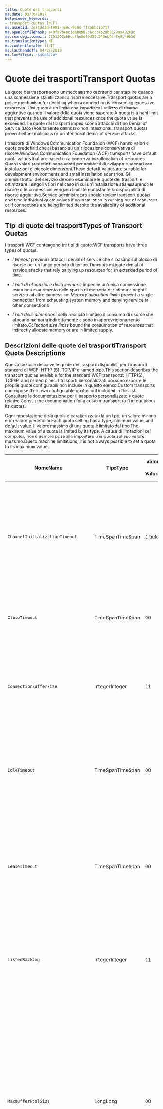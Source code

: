 ```yaml
---
title: Quote dei trasporti
ms.date: 03/30/2017
helpviewer_keywords:
- transport quotas [WCF]
ms.assetid: 3e71dd3d-f981-4d9c-9c06-ff8abb61b717
ms.openlocfilehash: a40fa9beec1eabeb02c6ccc4e2ab8179aa49288c
ms.sourcegitcommit: 2701302a99cafbe0d86d53d540eb0fa7e9b46b36
ms.translationtype: MT
ms.contentlocale: it-IT
ms.lasthandoff: 04/28/2019
ms.locfileid: "64585778"
---
```

# <a name="transport-quotas"></a><span data-ttu-id="80690-102">Quote dei trasporti</span><span class="sxs-lookup"><span data-stu-id="80690-102">Transport Quotas</span></span>
<span data-ttu-id="80690-103">Le quote dei trasporti sono un meccanismo di criterio per stabilire quando una connessione sta utilizzando risorse eccessive.</span><span class="sxs-lookup"><span data-stu-id="80690-103">Transport quotas are a policy mechanism for deciding when a connection is consuming excessive resources.</span></span> <span data-ttu-id="80690-104">Una quota è un limite che impedisce l'utilizzo di risorse aggiuntive quando il valore della quota viene superato.</span><span class="sxs-lookup"><span data-stu-id="80690-104">A quota is a hard limit that prevents the use of additional resources once the quota value is exceeded.</span></span> <span data-ttu-id="80690-105">Le quote dei trasporti impediscono attacchi di tipo Denial of Service (DoS) volutamente dannosi o non intenzionali.</span><span class="sxs-lookup"><span data-stu-id="80690-105">Transport quotas prevent either malicious or unintentional denial of service attacks.</span></span>  
  
 <span data-ttu-id="80690-106">I trasporti di Windows Communication Foundation (WCF) hanno valori di quota predefiniti che si basano su un'allocazione conservativa di risorse.</span><span class="sxs-lookup"><span data-stu-id="80690-106">Windows Communication Foundation (WCF) transports have default quota values that are based on a conservative allocation of resources.</span></span> <span data-ttu-id="80690-107">Questi valori predefiniti sono adatti per ambienti di sviluppo e scenari con installazioni di piccole dimensioni.</span><span class="sxs-lookup"><span data-stu-id="80690-107">These default values are suitable for development environments and small installation scenarios.</span></span> <span data-ttu-id="80690-108">Gli amministratori del servizio devono esaminare le quote dei trasporti e ottimizzare i singoli valori nel caso in cui un'installazione stia esaurendo le risorse o le connessioni vengano limitate nonostante la disponibilità di risorse aggiuntive.</span><span class="sxs-lookup"><span data-stu-id="80690-108">Service administrators should review transport quotas and tune individual quota values if an installation is running out of resources or if connections are being limited despite the availability of additional resources.</span></span>  
  
## <a name="types-of-transport-quotas"></a><span data-ttu-id="80690-109">Tipi di quote dei trasporti</span><span class="sxs-lookup"><span data-stu-id="80690-109">Types of Transport Quotas</span></span>  
 <span data-ttu-id="80690-110">I trasporti WCF contengono tre tipi di quote:</span><span class="sxs-lookup"><span data-stu-id="80690-110">WCF transports have three types of quotas:</span></span>  
  
- <span data-ttu-id="80690-111">*I timeout* prevenire attacchi denial of service che si basano sul blocco di risorse per un lungo periodo di tempo.</span><span class="sxs-lookup"><span data-stu-id="80690-111">*Timeouts* mitigate denial of service attacks that rely on tying up resources for an extended period of time.</span></span>  
  
- <span data-ttu-id="80690-112">*Limiti di allocazione della memoria* impedire un'unica connessione esaurisca esaurimento dello spazio di memoria di sistema e neghi il servizio ad altre connessioni.</span><span class="sxs-lookup"><span data-stu-id="80690-112">*Memory allocation limits* prevent a single connection from exhausting system memory and denying service to other connections.</span></span>  
  
- <span data-ttu-id="80690-113">*Limiti delle dimensioni della raccolta* limitano il consumo di risorse che allocano memoria indirettamente o sono in approvvigionamento limitato.</span><span class="sxs-lookup"><span data-stu-id="80690-113">*Collection size limits* bound the consumption of resources that indirectly allocate memory or are in limited supply.</span></span>  
  
## <a name="transport-quota-descriptions"></a><span data-ttu-id="80690-114">Descrizioni delle quote dei trasporti</span><span class="sxs-lookup"><span data-stu-id="80690-114">Transport Quota Descriptions</span></span>  
 <span data-ttu-id="80690-115">Questa sezione descrive le quote dei trasporti disponibili per i trasporti standard di WCF: HTTP (S), TCP/IP e named pipe.</span><span class="sxs-lookup"><span data-stu-id="80690-115">This section describes the transport quotas available for the standard WCF transports: HTTP(S), TCP/IP, and named pipes.</span></span> <span data-ttu-id="80690-116">I trasporti personalizzati possono esporre le proprie quote configurabili non incluse in questo elenco.</span><span class="sxs-lookup"><span data-stu-id="80690-116">Custom transports can expose their own configurable quotas not included in this list.</span></span> <span data-ttu-id="80690-117">Consultare la documentazione per il trasporto personalizzato e quote relative.</span><span class="sxs-lookup"><span data-stu-id="80690-117">Consult the documentation for a custom transport to find out about its quotas.</span></span>  
  
 <span data-ttu-id="80690-118">Ogni impostazione della quota è caratterizzata da un tipo, un valore minimo e un valore predefinito.</span><span class="sxs-lookup"><span data-stu-id="80690-118">Each quota setting has a type, minimum value, and default value.</span></span> <span data-ttu-id="80690-119">Il valore massimo di una quota è limitato dal tipo.</span><span class="sxs-lookup"><span data-stu-id="80690-119">The maximum value of a quota is limited by its type.</span></span> <span data-ttu-id="80690-120">A causa di limitazioni dei computer, non è sempre possibile impostare una quota sul suo valore massimo.</span><span class="sxs-lookup"><span data-stu-id="80690-120">Due to machine limitations, it is not always possible to set a quota to its maximum value.</span></span>  
  
|<span data-ttu-id="80690-121">Nome</span><span class="sxs-lookup"><span data-stu-id="80690-121">Name</span></span>|<span data-ttu-id="80690-122">Tipo</span><span class="sxs-lookup"><span data-stu-id="80690-122">Type</span></span>|<span data-ttu-id="80690-123">Valore</span><span class="sxs-lookup"><span data-stu-id="80690-123">Min.</span></span><br /><br /> <span data-ttu-id="80690-124">Valore</span><span class="sxs-lookup"><span data-stu-id="80690-124">value</span></span>|<span data-ttu-id="80690-125">Impostazione predefinita</span><span class="sxs-lookup"><span data-stu-id="80690-125">Default</span></span><br /><br /> <span data-ttu-id="80690-126">Valore</span><span class="sxs-lookup"><span data-stu-id="80690-126">value</span></span>|<span data-ttu-id="80690-127">Descrizione</span><span class="sxs-lookup"><span data-stu-id="80690-127">Description</span></span>|  
|----------|----------|--------------------|-----------------------|-----------------|  
|`ChannelInitializationTimeout`|<span data-ttu-id="80690-128">TimeSpan</span><span class="sxs-lookup"><span data-stu-id="80690-128">TimeSpan</span></span>|<span data-ttu-id="80690-129">1 tick</span><span class="sxs-lookup"><span data-stu-id="80690-129">1 tick</span></span>|<span data-ttu-id="80690-130">5 sec</span><span class="sxs-lookup"><span data-stu-id="80690-130">5 sec</span></span>|<span data-ttu-id="80690-131">Tempo massimo di attesa perché una connessione invii il preambolo durante la lettura iniziale.</span><span class="sxs-lookup"><span data-stu-id="80690-131">Maximum time to wait for a connection to send the preamble during the initial read.</span></span> <span data-ttu-id="80690-132">Questi dati vengono ricevuti prima che si verifichi l'autenticazione.</span><span class="sxs-lookup"><span data-stu-id="80690-132">This data is received before authentication occurs.</span></span> <span data-ttu-id="80690-133">Questa impostazione è generalmente molto più piccola del valore della quota `ReceiveTimeout`.</span><span class="sxs-lookup"><span data-stu-id="80690-133">This setting is generally much smaller than the `ReceiveTimeout` quota value.</span></span>|  
|`CloseTimeout`|<span data-ttu-id="80690-134">TimeSpan</span><span class="sxs-lookup"><span data-stu-id="80690-134">TimeSpan</span></span>|<span data-ttu-id="80690-135">0</span><span class="sxs-lookup"><span data-stu-id="80690-135">0</span></span>|<span data-ttu-id="80690-136">1 min</span><span class="sxs-lookup"><span data-stu-id="80690-136">1 min</span></span>|<span data-ttu-id="80690-137">Tempo massimo di attesa per la chiusura di una connessione prima che il trasporto generi un'eccezione.</span><span class="sxs-lookup"><span data-stu-id="80690-137">Maximum time to wait for a connection to close before the transport raises an exception.</span></span>|  
|`ConnectionBufferSize`|<span data-ttu-id="80690-138">Integer</span><span class="sxs-lookup"><span data-stu-id="80690-138">Integer</span></span>|<span data-ttu-id="80690-139">1</span><span class="sxs-lookup"><span data-stu-id="80690-139">1</span></span>|<span data-ttu-id="80690-140">8 KB</span><span class="sxs-lookup"><span data-stu-id="80690-140">8 KB</span></span>|<span data-ttu-id="80690-141">Dimensione, in byte, dei buffer di trasmissione e ricezione del trasporto sottostante.</span><span class="sxs-lookup"><span data-stu-id="80690-141">Size, in bytes, of the transmit and receive buffers of the underlying transport.</span></span> <span data-ttu-id="80690-142">L'aumento della dimensione del buffer può migliorare la velocità effettiva in caso di invio di messaggi grandi.</span><span class="sxs-lookup"><span data-stu-id="80690-142">Increasing the buffer size can improve throughput when sending large messages.</span></span>|  
|`IdleTimeout`|<span data-ttu-id="80690-143">TimeSpan</span><span class="sxs-lookup"><span data-stu-id="80690-143">TimeSpan</span></span>|<span data-ttu-id="80690-144">0</span><span class="sxs-lookup"><span data-stu-id="80690-144">0</span></span>|<span data-ttu-id="80690-145">2 min</span><span class="sxs-lookup"><span data-stu-id="80690-145">2 min</span></span>|<span data-ttu-id="80690-146">Tempo massimo di inattività per una connessione in pool prima di essere chiusa.</span><span class="sxs-lookup"><span data-stu-id="80690-146">Maximum time a pooled connection can remain idle before being closed.</span></span><br /><br /> <span data-ttu-id="80690-147">Questa impostazione viene applicata solo a connessioni in pool.</span><span class="sxs-lookup"><span data-stu-id="80690-147">This setting only applies to pooled connections.</span></span>|  
|`LeaseTimeout`|<span data-ttu-id="80690-148">TimeSpan</span><span class="sxs-lookup"><span data-stu-id="80690-148">TimeSpan</span></span>|<span data-ttu-id="80690-149">0</span><span class="sxs-lookup"><span data-stu-id="80690-149">0</span></span>|<span data-ttu-id="80690-150">5 min</span><span class="sxs-lookup"><span data-stu-id="80690-150">5 min</span></span>|<span data-ttu-id="80690-151">Durata massima di una connessione in pool attiva.</span><span class="sxs-lookup"><span data-stu-id="80690-151">Maximum lifetime of an active pooled connection.</span></span> <span data-ttu-id="80690-152">Trascorso il periodo di tempo specificato, la connessione si chiude al termine dell'esecuzione della richiesta corrente.</span><span class="sxs-lookup"><span data-stu-id="80690-152">After the specified time elapses, the connection closes once the current request is serviced.</span></span><br /><br /> <span data-ttu-id="80690-153">Questa impostazione viene applicata solo a connessioni in pool.</span><span class="sxs-lookup"><span data-stu-id="80690-153">This setting only applies to pooled connections.</span></span>|  
|`ListenBacklog`|<span data-ttu-id="80690-154">Integer</span><span class="sxs-lookup"><span data-stu-id="80690-154">Integer</span></span>|<span data-ttu-id="80690-155">1</span><span class="sxs-lookup"><span data-stu-id="80690-155">1</span></span>|<span data-ttu-id="80690-156">10</span><span class="sxs-lookup"><span data-stu-id="80690-156">10</span></span>|<span data-ttu-id="80690-157">Numero massimo di connessioni che un listener può avere in attesa di esecuzione oltre il quale viene negata l'autorizzazione ad ulteriori connessioni a quell'endpoint.</span><span class="sxs-lookup"><span data-stu-id="80690-157">Maximum number of connections that the listener can have unserviced before additional connections to that endpoint are denied.</span></span>|  
|`MaxBufferPoolSize`|<span data-ttu-id="80690-158">Long</span><span class="sxs-lookup"><span data-stu-id="80690-158">Long</span></span>|<span data-ttu-id="80690-159">0</span><span class="sxs-lookup"><span data-stu-id="80690-159">0</span></span>|<span data-ttu-id="80690-160">512 KB</span><span class="sxs-lookup"><span data-stu-id="80690-160">512 KB</span></span>|<span data-ttu-id="80690-161">Memoria massima, in byte, che il trasporto dedica al pooling di buffer dei messaggi riutilizzabili.</span><span class="sxs-lookup"><span data-stu-id="80690-161">Maximum memory, in bytes, that the transport devotes to pooling reusable message buffers.</span></span> <span data-ttu-id="80690-162">Quando il pool non può fornire un buffer dei messaggi, ne viene allocato uno nuovo per utilizzo temporaneo.</span><span class="sxs-lookup"><span data-stu-id="80690-162">When the pool cannot supply a message buffer, a new buffer is allocated for temporary use.</span></span><br /><br /> <span data-ttu-id="80690-163">Le installazioni che creano numerosi listener del canale o channel factory possono allocare grandi quantità di memoria per i pool di buffer.</span><span class="sxs-lookup"><span data-stu-id="80690-163">Installations that create many channel factories or listeners can allocate large amounts of memory for buffer pools.</span></span> <span data-ttu-id="80690-164">La riduzione delle dimensioni del buffer può ridurre considerevolmente l'utilizzo della memoria in questo scenario.</span><span class="sxs-lookup"><span data-stu-id="80690-164">Reducing this buffer size can greatly reduce memory usage in this scenario.</span></span>|  
|`MaxBufferSize`|<span data-ttu-id="80690-165">Integer</span><span class="sxs-lookup"><span data-stu-id="80690-165">Integer</span></span>|<span data-ttu-id="80690-166">1</span><span class="sxs-lookup"><span data-stu-id="80690-166">1</span></span>|<span data-ttu-id="80690-167">64 KB</span><span class="sxs-lookup"><span data-stu-id="80690-167">64 KB</span></span>|<span data-ttu-id="80690-168">Dimensione massima, in byte, di un buffer utilizzato per il flusso di dati.</span><span class="sxs-lookup"><span data-stu-id="80690-168">Maximum size, in bytes, of a buffer used for streaming data.</span></span> <span data-ttu-id="80690-169">Se questa quota del trasporto non è impostata o se il trasporto non sta utilizzando l'invio nel flusso, il valore della quota corrisponde al minore tra i valori `MaxReceivedMessageSize` e <xref:System.Int32.MaxValue>.</span><span class="sxs-lookup"><span data-stu-id="80690-169">If this transport quota is not set, or the transport is not using streaming, then the quota value is the same as the smaller of the `MaxReceivedMessageSize` quota value and <xref:System.Int32.MaxValue>.</span></span>|  
|`MaxOutboundConnectionsPerEndpoint`|<span data-ttu-id="80690-170">Integer</span><span class="sxs-lookup"><span data-stu-id="80690-170">Integer</span></span>|<span data-ttu-id="80690-171">1</span><span class="sxs-lookup"><span data-stu-id="80690-171">1</span></span>|<span data-ttu-id="80690-172">10</span><span class="sxs-lookup"><span data-stu-id="80690-172">10</span></span>|<span data-ttu-id="80690-173">Numero massimo di connessioni in uscita che possono essere associate a un particolare endpoint.</span><span class="sxs-lookup"><span data-stu-id="80690-173">Maximum number of outgoing connections that can be associated with a particular endpoint.</span></span><br /><br /> <span data-ttu-id="80690-174">Questa impostazione viene applicata solo a connessioni in pool.</span><span class="sxs-lookup"><span data-stu-id="80690-174">This setting only applies to pooled connections.</span></span>|  
|`MaxOutputDelay`|<span data-ttu-id="80690-175">TimeSpan</span><span class="sxs-lookup"><span data-stu-id="80690-175">TimeSpan</span></span>|<span data-ttu-id="80690-176">0</span><span class="sxs-lookup"><span data-stu-id="80690-176">0</span></span>|<span data-ttu-id="80690-177">200 ms</span><span class="sxs-lookup"><span data-stu-id="80690-177">200 ms</span></span>|<span data-ttu-id="80690-178">Tempo massimo di attesa dopo un'operazione di invio per il raggruppamento di messaggi aggiuntivi in un'unica operazione.</span><span class="sxs-lookup"><span data-stu-id="80690-178">Maximum time to wait after a send operation for batching additional messages in a single operation.</span></span> <span data-ttu-id="80690-179">I messaggi vengono inviati prima se il buffer del trasporto sottostante è pieno.</span><span class="sxs-lookup"><span data-stu-id="80690-179">Messages are sent earlier if the buffer of the underlying transport becomes full.</span></span> <span data-ttu-id="80690-180">L'invio di messaggi aggiuntivi non comporta la reimpostazione del periodo di ritardo.</span><span class="sxs-lookup"><span data-stu-id="80690-180">Sending additional messages does not reset the delay period.</span></span>|  
|`MaxPendingAccepts`|<span data-ttu-id="80690-181">Integer</span><span class="sxs-lookup"><span data-stu-id="80690-181">Integer</span></span>|<span data-ttu-id="80690-182">1</span><span class="sxs-lookup"><span data-stu-id="80690-182">1</span></span>|<span data-ttu-id="80690-183">1</span><span class="sxs-lookup"><span data-stu-id="80690-183">1</span></span>|<span data-ttu-id="80690-184">Numero massimo di canali che possono attendere nel listener prima di essere accettati.</span><span class="sxs-lookup"><span data-stu-id="80690-184">Maximum number of accepts for channels that the listener can have waiting.</span></span><br /><br /> <span data-ttu-id="80690-185">Esiste un intervallo di tempo tra il completamento dell'accettazione e l'avvio di una nuova accettazione.</span><span class="sxs-lookup"><span data-stu-id="80690-185">There is an interval of time between the accept completing and a new accept starting.</span></span> <span data-ttu-id="80690-186">L'aumento delle dimensioni di questa raccolta consente di evitare l'eliminazione di client che si connettono durante questo intervallo.</span><span class="sxs-lookup"><span data-stu-id="80690-186">Increasing this collection size can prevent clients that connect during this interval from being dropped.</span></span>|  
|`MaxPendingConnections`|<span data-ttu-id="80690-187">Integer</span><span class="sxs-lookup"><span data-stu-id="80690-187">Integer</span></span>|<span data-ttu-id="80690-188">1</span><span class="sxs-lookup"><span data-stu-id="80690-188">1</span></span>|<span data-ttu-id="80690-189">10</span><span class="sxs-lookup"><span data-stu-id="80690-189">10</span></span>|<span data-ttu-id="80690-190">Numero massimo di connessioni che il listener può tenere in attesa di essere accettate dall'applicazione.</span><span class="sxs-lookup"><span data-stu-id="80690-190">Maximum number of connections that the listener can have waiting to be accepted by the application.</span></span> <span data-ttu-id="80690-191">Quando questo valore della quota viene superato, le nuove connessioni in ingresso vengono eliminate anziché restare in attesa di essere accettate.</span><span class="sxs-lookup"><span data-stu-id="80690-191">When this quota value is exceeded, new incoming connections are dropped rather than waiting to be accepted.</span></span><br /><br /> <span data-ttu-id="80690-192">Le funzionalità di connessione, ad esempio la protezione dei messaggi, possono determinare l'apertura di più connessioni da parte di un client.</span><span class="sxs-lookup"><span data-stu-id="80690-192">Connection features such as message security can cause a client to open more than one connection.</span></span> <span data-ttu-id="80690-193">Gli amministratori del servizio devono tener conto delle connessioni aggiuntive durante l'impostazione di questo valore della quota.</span><span class="sxs-lookup"><span data-stu-id="80690-193">Service administrators should account for these additional connections when setting this quota value.</span></span>|  
|`MaxReceivedMessageSize`|<span data-ttu-id="80690-194">Long</span><span class="sxs-lookup"><span data-stu-id="80690-194">Long</span></span>|<span data-ttu-id="80690-195">1</span><span class="sxs-lookup"><span data-stu-id="80690-195">1</span></span>|<span data-ttu-id="80690-196">64 KB</span><span class="sxs-lookup"><span data-stu-id="80690-196">64 KB</span></span>|<span data-ttu-id="80690-197">Dimensione massima, in byte, di un messaggio ricevuto, incluse le intestazioni, prima che il trasporto generi un'eccezione.</span><span class="sxs-lookup"><span data-stu-id="80690-197">Maximum size, in bytes, of a received message, including headers, before the transport raises an exception.</span></span>|  
|`OpenTimeout`|<span data-ttu-id="80690-198">TimeSpan</span><span class="sxs-lookup"><span data-stu-id="80690-198">TimeSpan</span></span>|<span data-ttu-id="80690-199">0</span><span class="sxs-lookup"><span data-stu-id="80690-199">0</span></span>|<span data-ttu-id="80690-200">1 min</span><span class="sxs-lookup"><span data-stu-id="80690-200">1 min</span></span>|<span data-ttu-id="80690-201">Tempo massimo di attesa per stabilire una connessione prima che il trasporto generi un'eccezione.</span><span class="sxs-lookup"><span data-stu-id="80690-201">Maximum time to wait for a connection to be established before the transport raises an exception.</span></span>|  
|`ReceiveTimeout`|<span data-ttu-id="80690-202">TimeSpan</span><span class="sxs-lookup"><span data-stu-id="80690-202">TimeSpan</span></span>|<span data-ttu-id="80690-203">0</span><span class="sxs-lookup"><span data-stu-id="80690-203">0</span></span>|<span data-ttu-id="80690-204">10 min</span><span class="sxs-lookup"><span data-stu-id="80690-204">10 min</span></span>|<span data-ttu-id="80690-205">Tempo massimo di attesa per il completamento di un'operazione di lettura prima che il trasporto generi un'eccezione.</span><span class="sxs-lookup"><span data-stu-id="80690-205">Maximum time to wait for a read operation to complete before the transport raises an exception.</span></span>|  
|`SendTimeout`|<span data-ttu-id="80690-206">TimeSpan</span><span class="sxs-lookup"><span data-stu-id="80690-206">Timespan</span></span>|<span data-ttu-id="80690-207">0</span><span class="sxs-lookup"><span data-stu-id="80690-207">0</span></span>|<span data-ttu-id="80690-208">1 min</span><span class="sxs-lookup"><span data-stu-id="80690-208">1 min</span></span>|<span data-ttu-id="80690-209">Tempo massimo di attesa per il completamento di un'operazione di scrittura prima che il trasporto generi un'eccezione.</span><span class="sxs-lookup"><span data-stu-id="80690-209">Maximum time to wait for a write operation to complete before the transport raises an exception.</span></span>|  
  
 <span data-ttu-id="80690-210">Le quote del trasporto `MaxPendingConnections` e `MaxOutboundConnectionsPerEndpoint` sono combinate in un'unica quota del trasporto denominata `MaxConnections` se impostate tramite associazione o configurazione.</span><span class="sxs-lookup"><span data-stu-id="80690-210">The transport quotas `MaxPendingConnections` and `MaxOutboundConnectionsPerEndpoint` are combined into a single transport quota called `MaxConnections` when set through the binding or configuration.</span></span> <span data-ttu-id="80690-211">Solo l'elemento di associazione consente di impostare questi valori di quota individualmente.</span><span class="sxs-lookup"><span data-stu-id="80690-211">Only the binding element allows setting these quota values individually.</span></span> <span data-ttu-id="80690-212">La quota del trasporto `MaxConnections` è caratterizzata da valore minimo e valore predefinito uguali.</span><span class="sxs-lookup"><span data-stu-id="80690-212">The `MaxConnections` transport quota has the same minimum and default values.</span></span>  
  
## <a name="setting-transport-quotas"></a><span data-ttu-id="80690-213">Impostazione delle quote del trasporto</span><span class="sxs-lookup"><span data-stu-id="80690-213">Setting Transport Quotas</span></span>  
 <span data-ttu-id="80690-214">Le quote del trasporto sono impostate tramite l'elemento di associazione del trasporto, l'associazione del trasporto, la configurazione dell'applicazione o il criterio dell'host.</span><span class="sxs-lookup"><span data-stu-id="80690-214">Transport quotas are set through the transport binding element, the transport binding, application configuration, or host policy.</span></span> <span data-ttu-id="80690-215">In questo documento non viene esaminata l'impostazione dei trasporti tramite il criterio dell'host.</span><span class="sxs-lookup"><span data-stu-id="80690-215">This document does not cover setting transports through host policy.</span></span> <span data-ttu-id="80690-216">Consultare la documentazione per il trasporto sottostante per scoprire le impostazioni per le quote del criterio dell'host.</span><span class="sxs-lookup"><span data-stu-id="80690-216">Consult the documentation for the underlying transport to discover the settings for host policy quotas.</span></span> <span data-ttu-id="80690-217">Il [Configuring HTTP and HTTPS](../../../../docs/framework/wcf/feature-details/configuring-http-and-https.md) argomento descrive le impostazioni delle quote per il driver HTTP. sys.</span><span class="sxs-lookup"><span data-stu-id="80690-217">The [Configuring HTTP and HTTPS](../../../../docs/framework/wcf/feature-details/configuring-http-and-https.md) topic describes quota settings for the Http.sys driver.</span></span> <span data-ttu-id="80690-218">Consultare la Microsoft Knowledge Base per ulteriori informazioni sulla configurazione dei limiti di Windows su connessioni HTTP, TCP/IP e named pipe.</span><span class="sxs-lookup"><span data-stu-id="80690-218">Search the Microsoft Knowledge Base for more information about configuring Windows limits on HTTP, TCP/IP, and named pipe connections.</span></span>  
  
 <span data-ttu-id="80690-219">Altri tipi di quote vengono applicati indirettamente ai trasporti.</span><span class="sxs-lookup"><span data-stu-id="80690-219">Other types of quotas apply indirectly to transports.</span></span> <span data-ttu-id="80690-220">Il codificatore di messaggi utilizzato dal trasporto per trasformare un messaggio in byte può disporre di impostazioni delle quote personali.</span><span class="sxs-lookup"><span data-stu-id="80690-220">The message encoder that the transport uses to transform a message into bytes can have its own quota settings.</span></span> <span data-ttu-id="80690-221">Queste quote, tuttavia, sono indipendenti dal tipo di trasporto utilizzato.</span><span class="sxs-lookup"><span data-stu-id="80690-221">However, these quotas are independent of the type of transport being used.</span></span>  
  
### <a name="controlling-transport-quotas-from-the-binding-element"></a><span data-ttu-id="80690-222">Controllo delle quote del trasporto dall'elemento di associazione.</span><span class="sxs-lookup"><span data-stu-id="80690-222">Controlling Transport Quotas from the Binding Element</span></span>  
 <span data-ttu-id="80690-223">L'impostazione delle quote del trasporto tramite l'elemento di associazione offre la massima flessibilità per il controllo del comportamento del trasporto.</span><span class="sxs-lookup"><span data-stu-id="80690-223">Setting transport quotas through the binding element offers the greatest flexibility in controlling the transport's behavior.</span></span> <span data-ttu-id="80690-224">Come timeout predefiniti per le operazioni di chiusura, apertura, ricezione e invio vengono utilizzati i valori specificati dall'associazione al momento della generazione di un canale.</span><span class="sxs-lookup"><span data-stu-id="80690-224">The default timeouts for Close, Open, Receive, and Send operations are taken from the binding when a channel is built.</span></span>  
  
|<span data-ttu-id="80690-225">Nome</span><span class="sxs-lookup"><span data-stu-id="80690-225">Name</span></span>|<span data-ttu-id="80690-226">HTTP</span><span class="sxs-lookup"><span data-stu-id="80690-226">HTTP</span></span>|<span data-ttu-id="80690-227">TCP/IP</span><span class="sxs-lookup"><span data-stu-id="80690-227">TCP/IP</span></span>|<span data-ttu-id="80690-228">Named pipe</span><span class="sxs-lookup"><span data-stu-id="80690-228">Named pipe</span></span>|  
|----------|----------|-------------|----------------|  
|`ChannelInitializationTimeout`||<span data-ttu-id="80690-229">x</span><span class="sxs-lookup"><span data-stu-id="80690-229">X</span></span>|<span data-ttu-id="80690-230">X</span><span class="sxs-lookup"><span data-stu-id="80690-230">X</span></span>|  
|`CloseTimeout`||||  
|`ConnectionBufferSize`||<span data-ttu-id="80690-231">X</span><span class="sxs-lookup"><span data-stu-id="80690-231">X</span></span>|<span data-ttu-id="80690-232">X</span><span class="sxs-lookup"><span data-stu-id="80690-232">X</span></span>|  
|`IdleTimeout`||<span data-ttu-id="80690-233">X</span><span class="sxs-lookup"><span data-stu-id="80690-233">X</span></span>|<span data-ttu-id="80690-234">X</span><span class="sxs-lookup"><span data-stu-id="80690-234">X</span></span>|  
|`LeaseTimeout`||<span data-ttu-id="80690-235">X</span><span class="sxs-lookup"><span data-stu-id="80690-235">X</span></span>||  
|`ListenBacklog`||<span data-ttu-id="80690-236">X</span><span class="sxs-lookup"><span data-stu-id="80690-236">X</span></span>||  
|`MaxBufferPoolSize`|<span data-ttu-id="80690-237">X</span><span class="sxs-lookup"><span data-stu-id="80690-237">X</span></span>|<span data-ttu-id="80690-238">X</span><span class="sxs-lookup"><span data-stu-id="80690-238">X</span></span>|<span data-ttu-id="80690-239">X</span><span class="sxs-lookup"><span data-stu-id="80690-239">X</span></span>|  
|`MaxBufferSize`|<span data-ttu-id="80690-240">X</span><span class="sxs-lookup"><span data-stu-id="80690-240">X</span></span>|<span data-ttu-id="80690-241">X</span><span class="sxs-lookup"><span data-stu-id="80690-241">X</span></span>|<span data-ttu-id="80690-242">X</span><span class="sxs-lookup"><span data-stu-id="80690-242">X</span></span>|  
|`MaxOutboundConnectionsPerEndpoint`||<span data-ttu-id="80690-243">X</span><span class="sxs-lookup"><span data-stu-id="80690-243">X</span></span>|<span data-ttu-id="80690-244">X</span><span class="sxs-lookup"><span data-stu-id="80690-244">X</span></span>|  
|`MaxOutputDelay`||<span data-ttu-id="80690-245">X</span><span class="sxs-lookup"><span data-stu-id="80690-245">X</span></span>|<span data-ttu-id="80690-246">X</span><span class="sxs-lookup"><span data-stu-id="80690-246">X</span></span>|  
|`MaxPendingAccepts`||<span data-ttu-id="80690-247">X</span><span class="sxs-lookup"><span data-stu-id="80690-247">X</span></span>|<span data-ttu-id="80690-248">X</span><span class="sxs-lookup"><span data-stu-id="80690-248">X</span></span>|  
|`MaxPendingConnections`||<span data-ttu-id="80690-249">X</span><span class="sxs-lookup"><span data-stu-id="80690-249">X</span></span>|<span data-ttu-id="80690-250">X</span><span class="sxs-lookup"><span data-stu-id="80690-250">X</span></span>|  
|`MaxReceivedMessageSize`|<span data-ttu-id="80690-251">X</span><span class="sxs-lookup"><span data-stu-id="80690-251">X</span></span>|<span data-ttu-id="80690-252">X</span><span class="sxs-lookup"><span data-stu-id="80690-252">X</span></span>|<span data-ttu-id="80690-253">x</span><span class="sxs-lookup"><span data-stu-id="80690-253">X</span></span>|  
|`OpenTimeout`||||  
|`ReceiveTimeout`||||  
|`SendTimeout`||||  
  
### <a name="controlling-transport-quotas-from-the-binding"></a><span data-ttu-id="80690-254">Controllo delle quote del trasporto dall'associazione.</span><span class="sxs-lookup"><span data-stu-id="80690-254">Controlling Transport Quotas from the Binding</span></span>  
 <span data-ttu-id="80690-255">L'impostazione delle quote del trasporto tramite l'associazione offre un set semplificato di quote tra cui scegliere e allo stesso tempo consente l'accesso ai valori delle quote più comuni.</span><span class="sxs-lookup"><span data-stu-id="80690-255">Setting transport quotas through the binding offers a simplified set of quotas to choose from while still giving access to the most common quota values.</span></span>  
  
|<span data-ttu-id="80690-256">Nome</span><span class="sxs-lookup"><span data-stu-id="80690-256">Name</span></span>|<span data-ttu-id="80690-257">HTTP</span><span class="sxs-lookup"><span data-stu-id="80690-257">HTTP</span></span>|<span data-ttu-id="80690-258">TCP/IP</span><span class="sxs-lookup"><span data-stu-id="80690-258">TCP/IP</span></span>|<span data-ttu-id="80690-259">Named pipe</span><span class="sxs-lookup"><span data-stu-id="80690-259">Named pipe</span></span>|  
|----------|----------|-------------|----------------|  
|`ChannelInitializationTimeout`||||  
|`CloseTimeout`|<span data-ttu-id="80690-260">x</span><span class="sxs-lookup"><span data-stu-id="80690-260">X</span></span>|<span data-ttu-id="80690-261">X</span><span class="sxs-lookup"><span data-stu-id="80690-261">X</span></span>|<span data-ttu-id="80690-262">X</span><span class="sxs-lookup"><span data-stu-id="80690-262">X</span></span>|  
|`ConnectionBufferSize`||||  
|`IdleTimeout`||||  
|`LeaseTimeout`||||  
|`ListenBacklog`||<span data-ttu-id="80690-263">X</span><span class="sxs-lookup"><span data-stu-id="80690-263">X</span></span>||  
|`MaxBufferPoolSize`|<span data-ttu-id="80690-264">X</span><span class="sxs-lookup"><span data-stu-id="80690-264">X</span></span>|<span data-ttu-id="80690-265">X</span><span class="sxs-lookup"><span data-stu-id="80690-265">X</span></span>|<span data-ttu-id="80690-266">x</span><span class="sxs-lookup"><span data-stu-id="80690-266">X</span></span>|  
|`MaxBufferSize`|<span data-ttu-id="80690-267">1</span><span class="sxs-lookup"><span data-stu-id="80690-267">1</span></span>|<span data-ttu-id="80690-268">x</span><span class="sxs-lookup"><span data-stu-id="80690-268">X</span></span>|<span data-ttu-id="80690-269">x</span><span class="sxs-lookup"><span data-stu-id="80690-269">X</span></span>|  
|`MaxOutboundConnectionsPerEndpoint`||<span data-ttu-id="80690-270">2</span><span class="sxs-lookup"><span data-stu-id="80690-270">2</span></span>|<span data-ttu-id="80690-271">2</span><span class="sxs-lookup"><span data-stu-id="80690-271">2</span></span>|  
|`MaxOutputDelay`||||  
|`MaxPendingAccepts`||||  
|`MaxPendingConnections`||<span data-ttu-id="80690-272">2</span><span class="sxs-lookup"><span data-stu-id="80690-272">2</span></span>|<span data-ttu-id="80690-273">2</span><span class="sxs-lookup"><span data-stu-id="80690-273">2</span></span>|  
|`MaxReceivedMessageSize`|<span data-ttu-id="80690-274">x</span><span class="sxs-lookup"><span data-stu-id="80690-274">X</span></span>|<span data-ttu-id="80690-275">X</span><span class="sxs-lookup"><span data-stu-id="80690-275">X</span></span>|<span data-ttu-id="80690-276">X</span><span class="sxs-lookup"><span data-stu-id="80690-276">X</span></span>|  
|`OpenTimeout`|<span data-ttu-id="80690-277">X</span><span class="sxs-lookup"><span data-stu-id="80690-277">X</span></span>|<span data-ttu-id="80690-278">X</span><span class="sxs-lookup"><span data-stu-id="80690-278">X</span></span>|<span data-ttu-id="80690-279">X</span><span class="sxs-lookup"><span data-stu-id="80690-279">X</span></span>|  
|`ReceiveTimeout`|<span data-ttu-id="80690-280">X</span><span class="sxs-lookup"><span data-stu-id="80690-280">X</span></span>|<span data-ttu-id="80690-281">X</span><span class="sxs-lookup"><span data-stu-id="80690-281">X</span></span>|<span data-ttu-id="80690-282">X</span><span class="sxs-lookup"><span data-stu-id="80690-282">X</span></span>|  
|`SendTimeout`|<span data-ttu-id="80690-283">X</span><span class="sxs-lookup"><span data-stu-id="80690-283">X</span></span>|<span data-ttu-id="80690-284">X</span><span class="sxs-lookup"><span data-stu-id="80690-284">X</span></span>|<span data-ttu-id="80690-285">x</span><span class="sxs-lookup"><span data-stu-id="80690-285">X</span></span>|  
  
1. <span data-ttu-id="80690-286">La quota del trasporto `MaxBufferSize` è disponibile solo nell'associazione `BasicHttp`.</span><span class="sxs-lookup"><span data-stu-id="80690-286">The `MaxBufferSize` transport quota is only available on the `BasicHttp` binding.</span></span> <span data-ttu-id="80690-287">Le associazioni `WSHttp` sono valide per scenari che non supportano modalità di trasporto con flussi.</span><span class="sxs-lookup"><span data-stu-id="80690-287">The `WSHttp` bindings are for scenarios that do not support streamed transport modes.</span></span>  
  
2. <span data-ttu-id="80690-288">Le quote del trasporto `MaxPendingConnections` e `MaxOutboundConnectionsPerEndpoint` sono combinate in un'unica quota denominata `MaxConnections`.</span><span class="sxs-lookup"><span data-stu-id="80690-288">The transport quotas `MaxPendingConnections` and `MaxOutboundConnectionsPerEndpoint` are combined into a single transport quota called `MaxConnections`.</span></span>  
  
### <a name="controlling-transport-quotas-from-configuration"></a><span data-ttu-id="80690-289">Controllo delle quote del trasporto dalla configurazione.</span><span class="sxs-lookup"><span data-stu-id="80690-289">Controlling Transport Quotas from Configuration</span></span>  
 <span data-ttu-id="80690-290">La configurazione dell'applicazione può impostare le stesse quote del trasporto utilizzate per accedere direttamente alle proprietà in un'associazione.</span><span class="sxs-lookup"><span data-stu-id="80690-290">Application configuration can set the same transport quotas as directly accessing properties on a binding.</span></span> <span data-ttu-id="80690-291">Nei file di configurazione, il nome di una quota del trasporto inizia sempre con una lettera minuscola.</span><span class="sxs-lookup"><span data-stu-id="80690-291">In configuration files, the name of a transport quota always starts with a lowercase letter.</span></span> <span data-ttu-id="80690-292">La proprietà `CloseTimeout` in un'associazione corrisponde all'impostazione `closeTimeout` nella configurazione e la proprietà `MaxConnections` in un'associazione corrisponde all'impostazione `maxConnections` nella configurazione.</span><span class="sxs-lookup"><span data-stu-id="80690-292">For example, the `CloseTimeout` property on a binding corresponds to the `closeTimeout` setting in configuration and the `MaxConnections` property on a binding corresponds to the `maxConnections` setting in configuration.</span></span>  
  
## <a name="see-also"></a><span data-ttu-id="80690-293">Vedere anche</span><span class="sxs-lookup"><span data-stu-id="80690-293">See also</span></span>

- <xref:System.ServiceModel.Channels.HttpsTransportBindingElement>
- <xref:System.ServiceModel.Channels.HttpTransportBindingElement>
- <xref:System.ServiceModel.Channels.TcpTransportBindingElement>
- <xref:System.ServiceModel.Channels.NamedPipeTransportBindingElement>
- <xref:System.ServiceModel.Channels.ConnectionOrientedTransportBindingElement>
- <xref:System.ServiceModel.Channels.TransportBindingElement>

